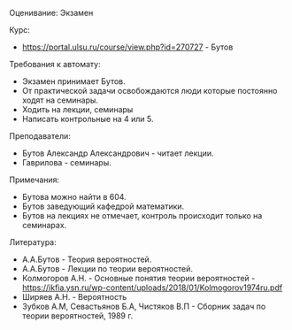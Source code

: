 Оценивание: Экзамен

Курс:
- https://portal.ulsu.ru/course/view.php?id=270727 - Бутов

Требования к автомату:
- Экзамен принимает Бутов.
- От практической задачи освобождаются люди которые постоянно ходят на семинары.
- Ходить на лекции, семинары
- Написать контрольные на 4 или 5.

Преподаватели: 
- Бутов Александр Александрович - читает лекции.
- Гаврилова - семинары.

Примечания:
- Бутова можно найти в 604.
- Бутов заведующий кафедрой математики.
- Бутов на лекциях не отмечает, контроль происходит только на семинарах.

Литература:
- А.А.Бутов - Теория вероятностей.
- А.А.Бутов - Лекции по теории вероятностей.
- Колмогоров А.Н. - Основные понятия теории вероятностей - https://ikfia.ysn.ru/wp-content/uploads/2018/01/Kolmogorov1974ru.pdf
- Ширяев А.Н. - Вероятность
- Зубков А.М, Севастьянов Б.А, Чистяков В.П - Сборник задач по теории вероятностей, 1989 г.